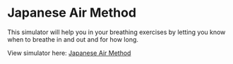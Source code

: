 # Japanese Air Method
This simulator will help you in your breathing exercises by letting you know when to breathe in and out and for how long.

View simulator here: <a href="http://htmlpreview.github.io/?https://github.com/eangele1/JapaneseAirMethod/blob/master/Japanese%20Air%20Method.html">Japanese Air Method</a>
